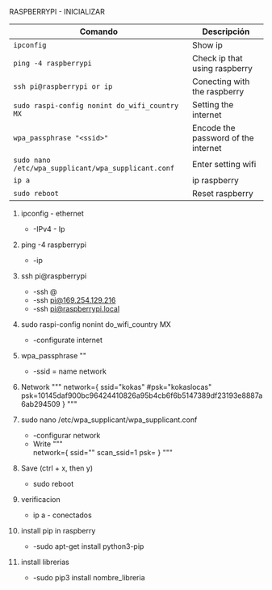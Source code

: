 RASPBERRYPI - INICIALIZAR


| Comando         | Descripción     | 
|-----------------|-----------------|
| ```ipconfig```  | Show ip   | 
| ```ping -4 raspberrypi```  | Check ip that using raspberry     | 
| ```ssh pi@raspberrypi or ip ```  | Conecting with the raspberry   | 
| ```sudo raspi-config nonint do_wifi_country MX```  | Setting the internet     |
| ```wpa_passphrase "<ssid>"```  | Encode the password of the internet     | 
| ```sudo nano /etc/wpa_supplicant/wpa_supplicant.conf ```  | Enter setting wifi    | 
| ```ip a  ```  | ip raspberry     | 
| ```sudo reboot  ```  | Reset raspberry     | 


1. ipconfig - ethernet
    * -IPv4 - Ip

2. ping -4 raspberrypi
    * -ip

3. ssh pi@raspberrypi
    * -ssh <username>@<host>
    * -ssh pi@169.254.129.216
    * -ssh pi@raspberrypi.local

4. sudo raspi-config nonint do_wifi_country MX
     * -configurate internet<ssid>

5. wpa_passphrase "<ssid>"
     * -ssid = name network

6. Network
    """
    network={
            ssid="kokas"
            #psk="kokaslocas"
            psk=10145daf900bc96424410826a95b4cb6f6b5147389df23193e8887a6ab294509
    }
    """

7. sudo nano /etc/wpa_supplicant/wpa_supplicant.conf
    * -configurar network
    * Write 
        """    
        network={
            ssid="<ssid>"
            scan_ssid=1
            psk=<psk>
        }
        """

8. Save (ctrl + x, then y)
    * sudo reboot 

9. verificacion 
    * ip a - conectados

10. install pip in raspberry
    * -sudo apt-get install python3-pip

11. install librerias
    * -sudo pip3 install nombre_libreria

